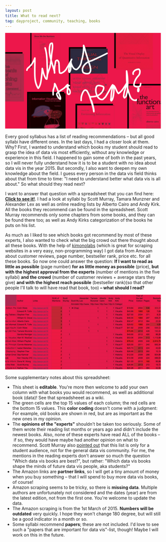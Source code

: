 ```yaml
---
layout: post
title: What to read next?
tag: dayproject, community, teaching, books
---
```


[![image](/pic/150304_spreadsheet2.jpg)](https://docs.google.com/spreadsheets/d/1pSpk9CUoo9gjgdJOJ5ubqjPRiC3QGaf83m-Nf2qLLDM/edit?usp=sharing)

Every good syllabus has a list of reading recommendations – but all good syllabi have different ones. In the last days, I had a closer look at them. Why? First, I wanted to understand which books my student should read to grasp the idea of data vis most efficiently, without any knowledge or experience in this field. I happened to gain some of both in the past years, so I will never fully understand how it is to be a student with no idea about data vis in the year 2015. But secondly, I also want to deepen my own knowledge about the field. I guess every person in the data vis field thinks about that from time to time: "I need to understand better what data vis is all about." So what should they read next? 

I want to answer that question with a spreadsheet that you can find here: **[Click to see it!](https://docs.google.com/spreadsheets/d/1pSpk9CUoo9gjgdJOJ5ubqjPRiC3QGaf83m-Nf2qLLDM/edit?usp=sharing)**. I had a look at syllabi by Scott Murray, Tamara Munzner and Alexander Lex as well as online reading lists by Alberto Cairo and Andy Kirk. All the books they recommend can be found in the spreadsheet. Scott Murray recommends only some chapters from some books, and they can be found there too; as well as Andy Kirks categorization of the books he puts on his list.

As much as I liked to see which books got recommend by most of these experts, I also wanted to check what the big crowd out there thought about all these books. With the help of [kimonolabs](https://www.kimonolabs.com/) (which is great for scraping websites in a very easy, non-programming way) I got data from Amazon about customer reviews, page number, bestseller rank, price etc. for all these books. So now one could answer the question: **If I want to read as little as possible** (page number) **for as little money as possible** (price), **but with the highest approval from the experts** (number of mentions in the five syllabi) **and the crowd** (number of customer reviews + average stars they give) **and with the highest reach possible** (bestseller rank)(so that other people I'll talk to will have read that book, too) **– what should I read?**

[![image](/pic/150304_spreadsheet.jpg)](https://docs.google.com/spreadsheets/d/1pSpk9CUoo9gjgdJOJ5ubqjPRiC3QGaf83m-Nf2qLLDM/edit?usp=sharing)

Some supplementary notes about this spreadsheet:

- This sheet is **editable**. You're more then welcome to add your own column with what books you would recommend, as well as additional book (data)! See that spreadsheeet as a wiki. 
- The green cells are the top 15 values of each column; the red cells are the bottom 15 values. This **color coding** doesn't come with a judgment: For example, old books are shown in red, but are as important as the new ones in my opinion. 
- The **opinions of the "experts"** shouldn't be taken too seriously. Some of them wrote their reading list months or years ago and didn't include the newest books. Also, none of these experts have read ALL of the books – if so, they would have maybe had another opinion on what to recommend. Scott Murray also [pointed out](https://twitter.com/alignedleft/status/573250744637235200) that this list is only for a student audience, not for the general data vis community. For me, the mentions in the reading experts don't answer so much the question "Which data vis books are best?", but rather: "Which data vis books shape the minds of future data vis people, aka students?"
- The Amazon links are **partner links**, so I will get a tiny amount of money when you buy something – that I will spend to buy more data vis books, of course!
- Amazon scraping seems to be tricky, so there is **missing data**. Multiple authors are unfortunately not considered and the dates (year) are from the latest edition, not from the first one. You're welcome to update the data.
- The Amazon scraping is from the 1st March of 2015. **Numbers will be outdated** very quickly. I hope they won't change 180 degree, but will still be a good indicator in a month or so. 
- Some syllabi recommend **papers**; these are not included. I'd love to see such a "papers that are important for data vis"-list, though! Maybe I will work on this in the future.  

